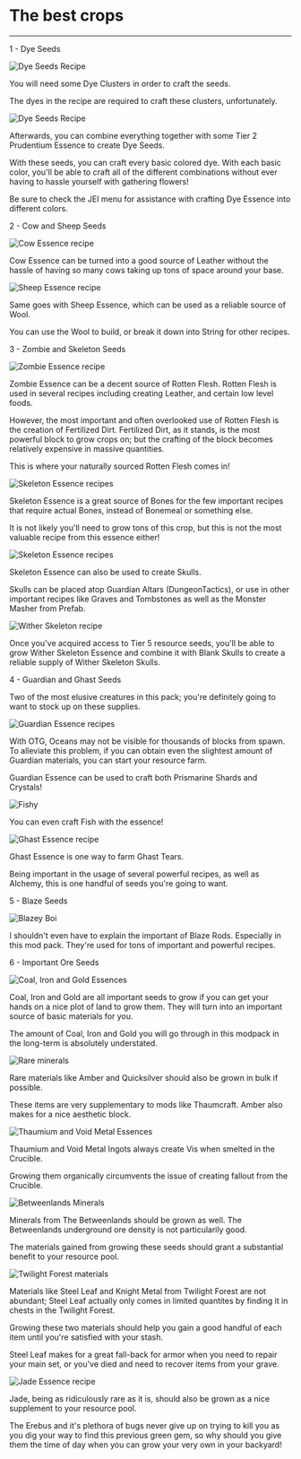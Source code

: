 # The best crops
___

1 - Dye Seeds

![Dye Seeds Recipe](dyecluster.png)

You will need some Dye Clusters in order to craft the seeds.

The dyes in the recipe are required to craft these clusters, unfortunately.

![Dye Seeds Recipe](dyeseeds.png)

Afterwards, you can combine everything together with some Tier 2 Prudentium Essence to create Dye Seeds.

With these seeds, you can craft every basic colored dye. With each basic color, you'll be able to craft all of the different combinations without ever having to hassle yourself with gathering flowers!

Be sure to check the JEI menu for assistance with crafting Dye Essence into different colors.


2 - Cow and Sheep Seeds

![Cow Essence recipe](cow.png)

Cow Essence can be turned into a good source of Leather without the hassle of having so many cows taking up tons of space around your base.

![Sheep Essence recipe](sheep.png)

Same goes with Sheep Essence, which can be used as a reliable source of Wool.

You can use the Wool to build, or break it down into String for other recipes.


3 - Zombie and Skeleton Seeds

![Zombie Essence recipe](zombie.png)

Zombie Essence can be a decent source of Rotten Flesh. Rotten Flesh is used in several recipes including creating Leather, and certain low level foods. 

However, the most important and often overlooked use of Rotten Flesh is the creation of Fertilized Dirt. Fertilized Dirt, as it stands, is the most powerful block to grow crops on; but the crafting of the block becomes relatively expensive in massive quantities.

This is where your naturally sourced Rotten Flesh comes in!

![Skeleton Essence recipes](skelebones.png)

Skeleton Essence is a great source of Bones for the few important recipes that require actual Bones, instead of Bonemeal or something else.

It is not likely you'll need to grow tons of this crop, but this is not the most valuable recipe from this essence either!

![Skeleton Essence recipes](skelehead.png)

Skeleton Essence can also be used to create Skulls.

Skulls can be placed atop Guardian Altars (DungeonTactics), or use in other important recipes like Graves and Tombstones as well as the Monster Masher from Prefab.

![Wither Skeleton recipe](witherskelehead.png)

Once you've acquired access to Tier 5 resource seeds, you'll be able to grow Wither Skeleton Essence and combine it with Blank Skulls to create a reliable supply of Wither Skeleton Skulls.

4 - Guardian and Ghast Seeds

Two of the most elusive creatures in this pack; you're definitely going to want to stock up on these supplies.

![Guardian Essence recipes](guardianrecipes.png)

With OTG, Oceans may not be visible for thousands of blocks from spawn. To alleviate this problem, if you can obtain even the slightest amount of Guardian materials, you can start your resource farm.

Guardian Essence can be used to craft both Prismarine Shards and Crystals!

![Fishy](fishtoo.png)

You can even craft Fish with the essence!

![Ghast Essence recipe](ghast.png)

Ghast Essence is one way to farm Ghast Tears.

Being important in the usage of several powerful recipes, as well as Alchemy, this is one handful of seeds you're going to want.


5 - Blaze Seeds

![Blazey Boi](blaze.png)

I shouldn't even have to explain the important of Blaze Rods. Especially in this mod pack. They're used for tons of important and powerful recipes.


6 - Important Ore Seeds

![Coal, Iron and Gold Essences](essences.png)

Coal, Iron and Gold are all important seeds to grow if you can get your hands on a nice plot of land to grow them. They will turn into an important source of basic materials for you.

The amount of Coal, Iron and Gold you will go through in this modpack in the long-term is absolutely understated.

![Rare minerals](rareminerals.png)

Rare materials like Amber and Quicksilver should also be grown in bulk if possible.

These items are very supplementary to mods like Thaumcraft. Amber also makes for a nice aesthetic block.

![Thaumium and Void Metal Essences](thaumcraft.png)

Thaumium and Void Metal Ingots always create Vis when smelted in the Crucible.

Growing them organically circumvents the issue of creating fallout from the Crucible.

![Betweenlands Minerals](betweenlands.png)

Minerals from The Betweenlands should be grown as well. The Betweenlands underground ore density is not particularily good.

The materials gained from growing these seeds should grant a substantial benefit to your resource pool.

![Twilight Forest materials](twilightforest.png)

Materials like Steel Leaf and Knight Metal from Twilight Forest are not abundant; Steel Leaf actually only comes in limited quantites by finding it in chests in the Twilight Forest.

Growing these two materials should help you gain a good handful of each item until you're satisfied with your stash. 

Steel Leaf makes for a great fall-back for armor when you need to repair your main set, or you've died and need to recover items from your grave.

![Jade Essence recipe](jade.png)

Jade, being as ridiculously rare as it is, should also be grown as a nice supplement to your resource pool.

The Erebus and it's plethora of bugs never give up on trying to kill you as you dig your way to find this previous green gem, so why should you give them the time of day when you can grow your very own in your backyard!





